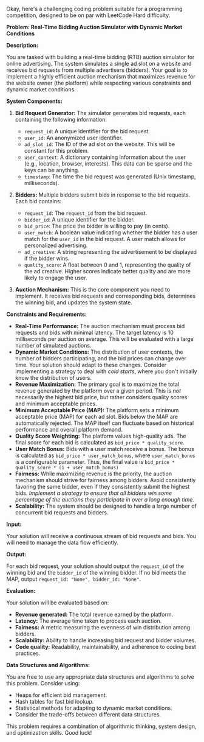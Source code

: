 Okay, here's a challenging coding problem suitable for a programming competition, designed to be on par with LeetCode Hard difficulty.

**Problem: Real-Time Bidding Auction Simulator with Dynamic Market Conditions**

**Description:**

You are tasked with building a real-time bidding (RTB) auction simulator for online advertising. The system simulates a single ad slot on a website and receives bid requests from multiple advertisers (bidders). Your goal is to implement a highly efficient auction mechanism that maximizes revenue for the website owner (the platform) while respecting various constraints and dynamic market conditions.

**System Components:**

1.  **Bid Request Generator:** The simulator generates bid requests, each containing the following information:

    *   `request_id`: A unique identifier for the bid request.
    *   `user_id`: An anonymized user identifier.
    *   `ad_slot_id`: The ID of the ad slot on the website. This will be constant for this problem.
    *   `user_context`: A dictionary containing information about the user (e.g., location, browser, interests).  This data can be sparse and the keys can be anything.
    *   `timestamp`: The time the bid request was generated (Unix timestamp, milliseconds).

2.  **Bidders:** Multiple bidders submit bids in response to the bid requests. Each bid contains:

    *   `request_id`: The `request_id` from the bid request.
    *   `bidder_id`: A unique identifier for the bidder.
    *   `bid_price`: The price the bidder is willing to pay (in cents).
    *   `user_match`: A boolean value indicating whether the bidder has a user match for the `user_id` in the bid request. A user match allows for personalized advertising.
    *   `ad_creative`: A string representing the advertisement to be displayed if the bidder wins.
    *   `quality_score`: A float between 0 and 1, representing the quality of the ad creative. Higher scores indicate better quality and are more likely to engage the user.

3.  **Auction Mechanism:** This is the core component you need to implement. It receives bid requests and corresponding bids, determines the winning bid, and updates the system state.

**Constraints and Requirements:**

*   **Real-Time Performance:** The auction mechanism must process bid requests and bids with minimal latency. The target latency is 10 milliseconds per auction on average.  This will be evaluated with a large number of simulated auctions.
*   **Dynamic Market Conditions:** The distribution of user contexts, the number of bidders participating, and the bid prices can change over time. Your solution should adapt to these changes.  Consider implementing a strategy to deal with *cold starts*, where you don't initially know the distribution of users.
*   **Revenue Maximization:** The primary goal is to maximize the total revenue generated by the platform over a given period. This is *not* necessarily the highest bid price, but rather considers quality scores and minimum acceptable prices.
*   **Minimum Acceptable Price (MAP):** The platform sets a minimum acceptable price (MAP) for each ad slot.  Bids below the MAP are automatically rejected. The MAP itself can fluctuate based on historical performance and overall platform demand.
*   **Quality Score Weighting:** The platform values high-quality ads. The final score for each bid is calculated as `bid_price * quality_score`.
*   **User Match Bonus:** Bids with a user match receive a bonus. The bonus is calculated as `bid_price * user_match_bonus`, where `user_match_bonus` is a configurable parameter. Thus, the final value is `bid_price * quality_score * (1 + user_match_bonus)`
*   **Fairness:**  While maximizing revenue is the priority, the auction mechanism should strive for fairness among bidders.  Avoid consistently favoring the same bidder, even if they consistently submit the highest bids. *Implement a strategy to ensure that all bidders win some percentage of the auctions they participate in over a long enough time.*
*   **Scalability:** The system should be designed to handle a large number of concurrent bid requests and bidders.

**Input:**

Your solution will receive a continuous stream of bid requests and bids. You will need to manage the data flow efficiently.

**Output:**

For each bid request, your solution should output the `request_id` of the winning bid and the `bidder_id` of the winning bidder. If no bid meets the MAP, output `request_id: "None", bidder_id: "None"`.

**Evaluation:**

Your solution will be evaluated based on:

*   **Revenue generated:** The total revenue earned by the platform.
*   **Latency:** The average time taken to process each auction.
*   **Fairness:**  A metric measuring the evenness of win distribution among bidders.
*   **Scalability:** Ability to handle increasing bid request and bidder volumes.
*   **Code quality:** Readability, maintainability, and adherence to coding best practices.

**Data Structures and Algorithms:**

You are free to use any appropriate data structures and algorithms to solve this problem. Consider using:

*   Heaps for efficient bid management.
*   Hash tables for fast bid lookup.
*   Statistical methods for adapting to dynamic market conditions.
*   Consider the trade-offs between different data structures.

This problem requires a combination of algorithmic thinking, system design, and optimization skills. Good luck!

